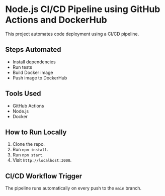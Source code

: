 # Node.js CI/CD Pipeline using GitHub Actions and DockerHub

This project automates code deployment using a CI/CD pipeline.

## Steps Automated
- Install dependencies
- Run tests
- Build Docker image
- Push image to DockerHub

## Tools Used
- GitHub Actions
- Node.js
- Docker

## How to Run Locally
1. Clone the repo.
2. Run `npm install`.
3. Run `npm start`.
4. Visit `http://localhost:3000`.

## CI/CD Workflow Trigger
The pipeline runs automatically on every push to the `main` branch.
